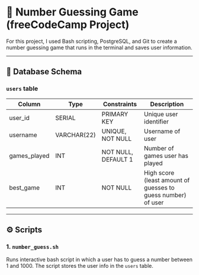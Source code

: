 # 🔢 Number Guessing Game (freeCodeCamp Project)
For this project, I used Bash scripting, PostgreSQL, and Git to create a number guessing game that runs in the terminal and saves user information.

---

## 🧱 Database Schema
### `users` table
| Column | Type | Constraints | Description |
| ------ | ---- | ----------- | ----------- |
| user_id | SERIAL | PRIMARY KEY | Unique user identifier |
| username | VARCHAR(22) | UNIQUE, NOT NULL | Username of user |
| games_played | INT | NOT NULL, DEFAULT 1 | Number of games user has played |
| best_game | INT | NOT NULL | High score (least amount of guesses to guess number) of user

---

## ⚙ Scripts
### 1. `number_guess.sh`
Runs interactive bash script in which a user has to guess a number between 1 and 1000.
The script stores the user info in the `users` table.

